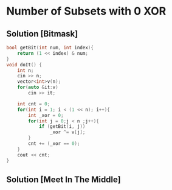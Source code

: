 # Number of Subsets with 0 XOR

## Solution [Bitmask]
```cpp
bool getBit(int num, int index){
    return (1 << index) & num;
}
void doIt() {
    int n;
    cin >> n;
    vector<int>v(n);
    for(auto &it:v)
        cin >> it;

    int cnt = 0;
    for(int i = 1; i < (1 << n); i++){
        int _xor = 0;
        for(int j = 0;j < n ;j++){
            if (getBit(i, j))
                _xor ^= v[j];
        }
        cnt += (_xor == 0);
    }
    cout << cnt;
}
```

## Solution [Meet In The Middle]
```cpp

```
